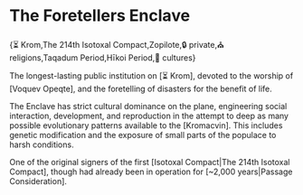 # The Foretellers Enclave

{⏳ Krom,The 214th Isotoxal Compact,Zopilote,🔒 private,⛪ religions,Taqadum Period,Hīkoi Period,👥 cultures}

The longest-lasting public institution on [⏳ Krom], devoted to the worship of [Voquev Opeqte], and the foretelling of disasters for the benefit of life.

The Enclave has strict cultural dominance on the plane, engineering social interaction, development, and reproduction in the attempt to deep as many possible evolutionary patterns available to the [Kromacvin]. This includes genetic modification and the exposure of small parts of the populace to harsh conditions.

One of the original signers of the first [Isotoxal Compact|The 214th Isotoxal Compact], though had already been in operation for [~2,000 years|Passage Consideration].
